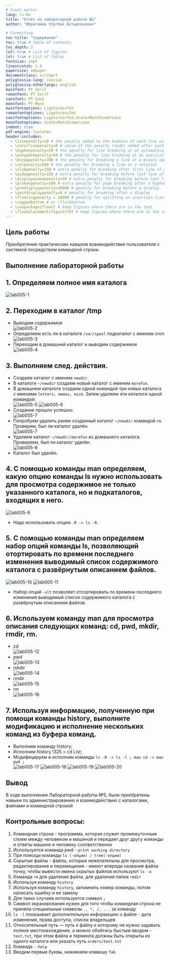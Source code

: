 ```yaml
---
# Front matter
lang: ru-Ru
title: "Отчёт по лабораторной работе №5"
author: "Ибрагимов Улугбек Ботырхонович"

# Formatting
toc-title: "Содержание"
toc: true # Table of contents
toc_depth: 2
lof: true # List of figures
lot: true # List of tables
fontsize: 14pt
linestretch: 1.5
papersize: a4paper
documentclass: scrreprt
polyglossia-lang: russian
polyglossia-otherlangs: english
mainfont: PT Serif
romanfont: PT Serif
sansfont: PT Sans
monofont: PT Mono
mainfontoptions: Ligatures=TeX
romanfontoptions: Ligatures=TeX
sansfontoptions: Ligatures=TeX,Scale=MatchLowercase
monofontoptions: Scale=MatchLowercase
indent: true
pdf-engine: lualatex
header-includes:
  - \linepenalty=10 # the penalty added to the badness of each line within a paragraph (no associated penalty node) Increasing the value makes tex try to have fewer lines in the paragraph.
  - \interlinepenalty=0 # value of the penalty (node) added after each line of a paragraph.
  - \hyphenpenalty=50 # the penalty for line breaking at an automatically inserted hyphen
  - \exhyphenpenalty=50 # the penalty for line breaking at an explicit hyphen
  - \binoppenalty=700 # the penalty for breaking a line at a binary operator
  - \relpenalty=500 # the penalty for breaking a line at a relation
  - \clubpenalty=150 # extra penalty for breaking after first line of a paragraph
  - \widowpenalty=150 # extra penalty for breaking before last line of a paragraph
  - \displaywidowpenalty=50 # extra penalty for breaking before last line before a display math
  - \brokenpenalty=100 # extra penalty for page breaking after a hyphenated line
  - \predisplaypenalty=10000 # penalty for breaking before a display
  - \postdisplaypenalty=0 # penalty for breaking after a display
  - \floatingpenalty = 20000 # penalty for splitting an insertion (can only be split footnote in standard LaTeX)
  - \raggedbottom # or \flushbottom
  - \usepackage{float} # keep figures where there are in the text
  - \floatplacement{figure}{H} # keep figures where there are in the text
---
```


## Цель работы
Приобретение практических навыков взаимодействия пользователя с системой посредством командной строки.

## Выполнение лабораторной работы

## 1. Определяем полное имя каталога
![lab005-1](./images/lab005-1.png)

## 2. Переходим в каталог /tmp
+ Выводим содержимое  
![lab005-2](./images/lab005-2.png)
+ Определяем есть ли в каталоге  `/var/spool` подкаталог с именем cron  
![lab005-3](./images/lab005-3.png)
+ Переходим в домашний каталог  и выводим содержимое  
![lab005-4](./images/lab005-4.png)

## 3. Выполняем след. действия.
+ Создаем каталог с именем `newdir`.
+ В каталоге `~/newdir` создаем новый каталог с именем `morefun`.
+ В домашнем каталоге создаем одной командой три новых каталога с именами `letters, memos, misk`. Затем удаляем эти каталоги одной командой.  
![lab005-5](./images/lab005-5.png)
![lab005-6](./images/lab005-6.png)
+ Создание прошло успешно.  
![lab005-7](./images/lab005-7.png)
+ Попробуем удалить ранее созданный каталог `~/newdir` командой `rm`. Проверим, был ли каталог удалён.  
![lab005-7](./images/lab005-7.png)
+ Удаляем каталог `~/newdir/morefun` из домашнего каталога. Проверяем, был ли каталог удалён.  
![lab005-8](./images/lab005-8.png)
+ Каталог был удалён.  

## 4. С помощью команды man определяем, какую опцию команды ls нужно использовать для просмотра содержимое не только указанного каталога, но  и подкаталогов, входящих в него.
![lab005-9](./images/lab005-9.png)
+ Надо использовать опцию `-R -> ls -R`.

## 5.  С помощью команды man определяем набор опций команды ls, позволяющий отортировать по времени последнего изменения выводимый список содержимого каталога с развёрнутым описанием файлов.
![lab005-10](./images/lab005-10.png)
![lab005-11](./images/lab005-11.png)
+ Набор опций `-ult` позволяет отсортировать по времени последнего изменения выводимый список содержимого каталога с развёрнутым описанием файлов.

## 6. Используем команду man для просмотра описания следующих команд: cd, pwd, mkdir, rmdir, rm.
+ cd  
![lab005-12](./images/lab005-12.png)
+ pwd  
![lab005-13](./images/lab005-13.png)
+ mkdir  
![lab005-14](./images/lab005-14.png)
+ rmdir  
![lab005-15](./images/lab005-15.png)
+ rm  
![lab005-16](./images/lab005-16.png)

## 7. Используя информацию, полученную при помощи команды history, выполните модификацию и исполнение нескольких команд из буфера команд.
+ Выполним команду  history;  
+ Исполним history !325 = cd List;
+ Модифицируем и исполним команды
`ls -R -> ls -l ; man cd -> man pwd ;`  
![lab005-17](./images/lab005-17.png)
![lab005-18](./images/lab005-18.png)
![lab005-19](./images/lab005-19.png)
![lab005-20](./images/lab005-20.png)

## Вывод
В ходе выполнения Лабораторной работы №5, были приобретены навыки по администрированию и взаимодействию с каталогами, файлами и командной строкой

## Контрольные вопросы:
1. Командная строка - программа, которая служит промежуточным слоем между человеком и машиной и передает друг другу команды и ответы машине и человеку соответственно
2. Используется команда pwd - `print working directory`
3. При помощи команды `ls (-опции) / tree(-опции)`
4. Скрытые файлы - файлы, которые нежелательны для просмотра, редактирования и перемещения - имеют впереди названия файла точку, чтобы вывести имена скрытых файлов используют `ls -a`
5. Команда `rm` для удаления файла, для удаления папки `rmdir`
6. Используя команду `history`
7. Используя команду `history`, запомнить номер команды, потом написать ошибку и ее замену
8. Для таких случаев используется символ `;`
9. Символ экранирования нужен для того чтобы командная строка не приняла специальные символы `., *, /, ...` за команду
10. `ls -l` показывает дополнительную информацию о  файле - дата изменения, права доступа, список владельцев
11. Относительный путь — путь к файлу к которому не нужно задавать полное местонахождение, а можно обойтись быстым вводом - `text.txt`, при этом файла и терминла должны быть открыты из одного каталога или указать путь `orders/text.txt`
12. Команда `--help`
13. Вводим первые буквы, нажимаем клавишу `Tab`